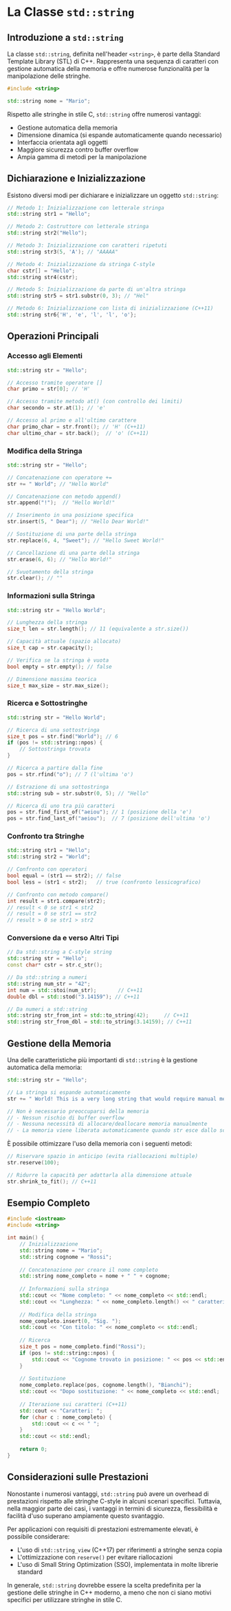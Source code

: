 # La Classe `std::string`

## Introduzione a `std::string`

La classe `std::string`, definita nell'header `<string>`, è parte della Standard Template Library (STL) di C++. Rappresenta una sequenza di caratteri con gestione automatica della memoria e offre numerose funzionalità per la manipolazione delle stringhe.

```cpp
#include <string>

std::string nome = "Mario";
```

Rispetto alle stringhe in stile C, `std::string` offre numerosi vantaggi:
- Gestione automatica della memoria
- Dimensione dinamica (si espande automaticamente quando necessario)
- Interfaccia orientata agli oggetti
- Maggiore sicurezza contro buffer overflow
- Ampia gamma di metodi per la manipolazione

## Dichiarazione e Inizializzazione

Esistono diversi modi per dichiarare e inizializzare un oggetto `std::string`:

```cpp
// Metodo 1: Inizializzazione con letterale stringa
std::string str1 = "Hello";

// Metodo 2: Costruttore con letterale stringa
std::string str2("Hello");

// Metodo 3: Inizializzazione con caratteri ripetuti
std::string str3(5, 'A'); // "AAAAA"

// Metodo 4: Inizializzazione da stringa C-style
char cstr[] = "Hello";
std::string str4(cstr);

// Metodo 5: Inizializzazione da parte di un'altra stringa
std::string str5 = str1.substr(0, 3); // "Hel"

// Metodo 6: Inizializzazione con lista di inizializzazione (C++11)
std::string str6{'H', 'e', 'l', 'l', 'o'};
```

## Operazioni Principali

### Accesso agli Elementi

```cpp
std::string str = "Hello";

// Accesso tramite operatore []
char primo = str[0]; // 'H'

// Accesso tramite metodo at() (con controllo dei limiti)
char secondo = str.at(1); // 'e'

// Accesso al primo e all'ultimo carattere
char primo_char = str.front(); // 'H' (C++11)
char ultimo_char = str.back();  // 'o' (C++11)
```

### Modifica della Stringa

```cpp
std::string str = "Hello";

// Concatenazione con operatore +=
str += " World"; // "Hello World"

// Concatenazione con metodo append()
str.append("!");  // "Hello World!"

// Inserimento in una posizione specifica
str.insert(5, " Dear"); // "Hello Dear World!"

// Sostituzione di una parte della stringa
str.replace(6, 4, "Sweet"); // "Hello Sweet World!"

// Cancellazione di una parte della stringa
str.erase(6, 6); // "Hello World!"

// Svuotamento della stringa
str.clear(); // ""
```

### Informazioni sulla Stringa

```cpp
std::string str = "Hello World";

// Lunghezza della stringa
size_t len = str.length(); // 11 (equivalente a str.size())

// Capacità attuale (spazio allocato)
size_t cap = str.capacity();

// Verifica se la stringa è vuota
bool empty = str.empty(); // false

// Dimensione massima teorica
size_t max_size = str.max_size();
```

### Ricerca e Sottostringhe

```cpp
std::string str = "Hello World";

// Ricerca di una sottostringa
size_t pos = str.find("World"); // 6
if (pos != std::string::npos) {
    // Sottostringa trovata
}

// Ricerca a partire dalla fine
pos = str.rfind("o"); // 7 (l'ultima 'o')

// Estrazione di una sottostringa
std::string sub = str.substr(0, 5); // "Hello"

// Ricerca di uno tra più caratteri
pos = str.find_first_of("aeiou"); // 1 (posizione della 'e')
pos = str.find_last_of("aeiou");  // 7 (posizione dell'ultima 'o')
```

### Confronto tra Stringhe

```cpp
std::string str1 = "Hello";
std::string str2 = "World";

// Confronto con operatori
bool equal = (str1 == str2); // false
bool less = (str1 < str2);   // true (confronto lessicografico)

// Confronto con metodo compare()
int result = str1.compare(str2);
// result < 0 se str1 < str2
// result = 0 se str1 == str2
// result > 0 se str1 > str2
```

### Conversione da e verso Altri Tipi

```cpp
// Da std::string a C-style string
std::string str = "Hello";
const char* cstr = str.c_str();

// Da std::string a numeri
std::string num_str = "42";
int num = std::stoi(num_str);       // C++11
double dbl = std::stod("3.14159"); // C++11

// Da numeri a std::string
std::string str_from_int = std::to_string(42);     // C++11
std::string str_from_dbl = std::to_string(3.14159); // C++11
```

## Gestione della Memoria

Una delle caratteristiche più importanti di `std::string` è la gestione automatica della memoria:

```cpp
std::string str = "Hello";

// La stringa si espande automaticamente
str += " World! This is a very long string that would require manual memory management with C-style strings.";

// Non è necessario preoccuparsi della memoria
// - Nessun rischio di buffer overflow
// - Nessuna necessità di allocare/deallocare memoria manualmente
// - La memoria viene liberata automaticamente quando str esce dallo scope
```

È possibile ottimizzare l'uso della memoria con i seguenti metodi:

```cpp
// Riservare spazio in anticipo (evita riallocazioni multiple)
str.reserve(100);

// Ridurre la capacità per adattarla alla dimensione attuale
str.shrink_to_fit(); // C++11
```

## Esempio Completo

```cpp
#include <iostream>
#include <string>

int main() {
    // Inizializzazione
    std::string nome = "Mario";
    std::string cognome = "Rossi";
    
    // Concatenazione per creare il nome completo
    std::string nome_completo = nome + " " + cognome;
    
    // Informazioni sulla stringa
    std::cout << "Nome completo: " << nome_completo << std::endl;
    std::cout << "Lunghezza: " << nome_completo.length() << " caratteri" << std::endl;
    
    // Modifica della stringa
    nome_completo.insert(0, "Sig. ");
    std::cout << "Con titolo: " << nome_completo << std::endl;
    
    // Ricerca
    size_t pos = nome_completo.find("Rossi");
    if (pos != std::string::npos) {
        std::cout << "Cognome trovato in posizione: " << pos << std::endl;
    }
    
    // Sostituzione
    nome_completo.replace(pos, cognome.length(), "Bianchi");
    std::cout << "Dopo sostituzione: " << nome_completo << std::endl;
    
    // Iterazione sui caratteri (C++11)
    std::cout << "Caratteri: ";
    for (char c : nome_completo) {
        std::cout << c << " ";
    }
    std::cout << std::endl;
    
    return 0;
}
```

## Considerazioni sulle Prestazioni

Nonostante i numerosi vantaggi, `std::string` può avere un overhead di prestazioni rispetto alle stringhe C-style in alcuni scenari specifici. Tuttavia, nella maggior parte dei casi, i vantaggi in termini di sicurezza, flessibilità e facilità d'uso superano ampiamente questo svantaggio.

Per applicazioni con requisiti di prestazioni estremamente elevati, è possibile considerare:

- L'uso di `std::string_view` (C++17) per riferimenti a stringhe senza copia
- L'ottimizzazione con `reserve()` per evitare riallocazioni
- L'uso di Small String Optimization (SSO), implementata in molte librerie standard

In generale, `std::string` dovrebbe essere la scelta predefinita per la gestione delle stringhe in C++ moderno, a meno che non ci siano motivi specifici per utilizzare stringhe in stile C.